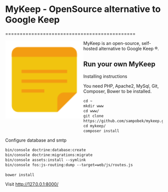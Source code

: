 # MyKeep - OpenSource alternative to Google Keep
=============================================

<img src="https://github.com/sampobek/mykeep/blob/master/web/apple-touch-icon.png?raw=true" width="250" align="left" />

MyKeep is an open-source, self-hosted alternative to Google Keep ®.

## Run your own MyKeep

Installing instructions

You need PHP, Apache2, MySql, Git, Composer, Bower to be installed.

```
cd ~
mkdir www
cd www/
git clone https://github.com/sampobek/mykeep.git
cd mykeep/
composer install
```
Configure database and smtp
```
bin/console doctrine:database:create
bin/console doctrine:migrations:migrate
bin/console assets:install --symlink
bin/console fos:js-routing:dump --target=web/js/routes.js

bower install
```

Visit http://127.0.0.1:8000/
